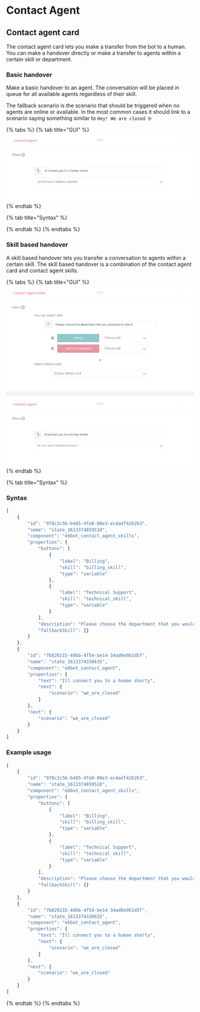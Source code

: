 # Contact Agent

## Contact agent card

The contact agent card lets you make a transfer from the bot to a human. You can make a handover directly or make a transfer to agents within a certain skill or department.

### Basic handover

Make a basic handover to an agent. The conversation will be placed in queue for all available agents regardless of their skill.

The fallback scenario is the scenario that should be triggered when no agents are online or available. In the most common cases it should link to a scenario saying something similar to `Hey! We are closed 🤓`

{% tabs %}
{% tab title="GUI" %}
![](<../../.gitbook/assets/image (104).png>)
{% endtab %}

{% tab title="Syntax" %}

{% endtab %}
{% endtabs %}

### Skill based handover

A skill based handover lets you transfer a conversation to agents within a certain skill. The skill based handover is a combination of the contact agent card and contact agent skills.&#x20;

{% tabs %}
{% tab title="GUI" %}
![](<../../.gitbook/assets/image (75).png>)
{% endtab %}

{% tab title="Syntax" %}
### Syntax

```javascript
[
	{
		"id": "978c3c5b-b485-4fe8-88e3-ec4adf4262b3",
		"name": "state_1613374859518",
		"component": "ebbot_contact_agent_skills",
		"properties": {
			"buttons": [
				{
					"label": "Billing",
					"skill": "billing_skill",
					"type": "variable"
				},
				{
					"label": "Technical Support",
					"skill": "technical_skill",
					"type": "variable"
				}
			],
			"description": "Please choose the department that you would like to talk to",
			"fallbackSkill": {}
		}
	},
	{
		"id": "7b820215-4dbb-4f54-be14-34ad0e9b1d5f",
		"name": "state_1613374338635",
		"component": "ebbot_contact_agent",
		"properties": {
			"text": "Ill connect you to a human shorty",
			"next": {
				"scenario": "we_are_closed"
			}
		},
		"next": {
			"scenario": "we_are_closed"
		}
	}
]
```

### Example usage

```javascript
[
	{
		"id": "978c3c5b-b485-4fe8-88e3-ec4adf4262b3",
		"name": "state_1613374859518",
		"component": "ebbot_contact_agent_skills",
		"properties": {
			"buttons": [
				{
					"label": "Billing",
					"skill": "billing_skill",
					"type": "variable"
				},
				{
					"label": "Technical Support",
					"skill": "technical_skill",
					"type": "variable"
				}
			],
			"description": "Please choose the department that you would like to talk to",
			"fallbackSkill": {}
		}
	},
	{
		"id": "7b820215-4dbb-4f54-be14-34ad0e9b1d5f",
		"name": "state_1613374338635",
		"component": "ebbot_contact_agent",
		"properties": {
			"text": "Ill connect you to a human shorty",
			"next": {
				"scenario": "we_are_closed"
			}
		},
		"next": {
			"scenario": "we_are_closed"
		}
	}
]
```
{% endtab %}
{% endtabs %}
